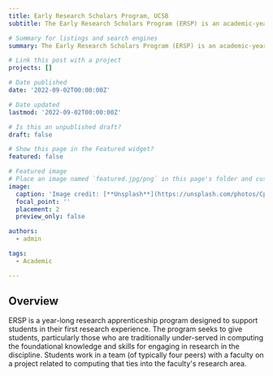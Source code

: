 ```yaml
---
title: Early Research Scholars Program, UCSB
subtitle: The Early Research Scholars Program (ERSP) is an academic-year, team-based research apprenticeship program that places special emphasis on mentoring undergraduate students.

# Summary for listings and search engines
summary: The Early Research Scholars Program (ERSP) is an academic-year, team-based research apprenticeship program that places special emphasis on mentoring undergraduate students.

# Link this post with a project
projects: []

# Date published
date: '2022-09-02T00:00:00Z'

# Date updated
lastmod: '2022-09-02T00:00:00Z'

# Is this an unpublished draft?
draft: false

# Show this page in the Featured widget?
featured: false

# Featured image
# Place an image named `featured.jpg/png` in this page's folder and customize its options here.
image:
  caption: 'Image credit: [**Unsplash**](https://unsplash.com/photos/CpkOjOcXdUY)'
  focal_point: ''
  placement: 2
  preview_only: false

authors:
  - admin

tags:
  - Academic

---
```


## Overview

ERSP is a year-long research apprenticeship program designed to support students in their first research experience. The program seeks to give students, particularly those who are traditionally under-served in computing the foundational knowledge and skills for engaging in research in the discipline. Students work in a team (of typically four peers) with a faculty on a project related to computing that ties into the faculty's research area. 


